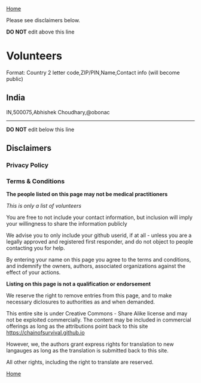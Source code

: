 [Home](https://chainofsurvival.github.io)

Please see disclaimers below.

**DO NOT** edit above this line

# Volunteers
Format: Country 2 letter code,ZIP/PIN,Name,Contact info (will become public)

## India
IN,500075,Abhishek Choudhary,@obonac


-----------------------------------------
**DO NOT** edit below this line

## Disclaimers
### Privacy Policy
### Terms & Conditions
**The people listed on this page may not be medical practitioners**

_This is only a list of volunteers_

You are free to not include your contact information, but inclusion will imply
your willingness to share the information publicly

We advise you to only include your github userid, if at all - unless you
are a legally approved and registered first responder, and do not object to
people contacting you for help.

By entering your name on this page you agree to the terms and conditions,
and indemnify the owners, authors, associated organizations against the 
effect of your actions.

**Listing on this page is not a qualification or endorsement**

We reserve the right to remove entries from this page, and to make necessary
diclosures to authorities as and when demanded.

This entire site is under Creative Commons - Share Alike license and may
not be exploited commercially. The content may be included in commercial 
offerings as long as the attributions point back to this site
https://chainofsurvival.github.io

However, we, the authors grant express rights for translation to new
langauges as long as the translation is submitted back to this site.

All other rights, including the right to translate are reserved.

[Home](https://chainofsurvival.github.io)
